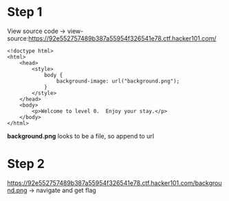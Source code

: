 # Step 1
View source code -> view-source:https://92e552757489b387a55954f326541e78.ctf.hacker101.com/

```
<!doctype html>
<html>
    <head>
        <style>
            body {
                background-image: url("background.png");
            }
        </style>
    </head>
    <body>
        <p>Welcome to level 0.  Enjoy your stay.</p>
    </body>
</html>
```

**background.png** looks to be a file, so append to url

# Step 2

https://92e552757489b387a55954f326541e78.ctf.hacker101.com/background.png -> navigate and get flag